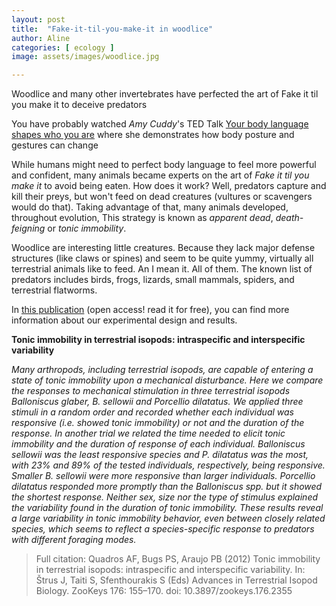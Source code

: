 ```yaml
---
layout: post
title:  "Fake-it-til-you-make-it in woodlice"
author: Aline
categories: [ ecology ]
image: assets/images/woodlice.jpg

---
```


Woodlice and many other invertebrates have perfected the art of Fake it til you make it to deceive predators

You have probably watched _Amy Cuddy_'s TED Talk <a href="https://www.ted.com/talks/amy_cuddy_your_body_language_shapes_who_you_are">Your body language shapes who you are</a> where she demonstrates how body posture and gestures can change  

While humans might need to perfect body language to feel more powerful and confident, many animals became experts on the art of _Fake it til you make it_ to avoid being eaten.
How does it work? Well, predators capture and kill their preys, but won't feed on dead creatures (vultures or scavengers would do that). Taking advantage of that, many animals developed, throughout evolution,  This strategy is known as *apparent dead*, *death-feigning*  or *tonic immobility*.

Woodlice are interesting little creatures. Because they lack major defense structures (like claws or spines) and seem to be quite yummy, virtually all terrestrial animals like to feed. An I mean it. All of them. The known list of predators includes birds, frogs, lizards, small mammals, spiders, and terrestrial flatworms.



In <a href="http://10.3897/zookeys.176.2355">this publication</a> (open access! read it for free), you can find more information about our experimental design and results.

**Tonic immobility in terrestrial isopods: intraspecific and interspecific
variability**

*Many arthropods, including terrestrial isopods, are capable of entering a state of tonic immobility upon a
mechanical disturbance. Here we compare the responses to mechanical stimulation in three terrestrial isopods
Balloniscus glaber, B. sellowii and Porcellio dilatatus. We applied three stimuli in a random order and recorded
whether each individual was responsive (i.e. showed tonic immobility) or not and the duration of the response.
In another trial we related the time needed to elicit tonic immobility and the duration of response of
each individual. Balloniscus sellowii was the least responsive species and P. dilatatus was the most, with 23%
and 89% of the tested individuals, respectively, being responsive. Smaller B. sellowii were more responsive
than larger individuals. Porcellio dilatatus responded more promptly than the Balloniscus spp. but it showed
the shortest response. Neither sex, size nor the type of stimulus explained the variability found in the duration
of tonic immobility. These results reveal a large variability in tonic immobility behavior, even between closely
related species, which seems to reflect a species-specific response to predators with different foraging modes.*

> Full citation: Quadros AF, Bugs PS, Araujo PB (2012) Tonic immobility in terrestrial isopods: intraspecific and interspecific
variability. In: Štrus J, Taiti S, Sfenthourakis S (Eds) Advances in Terrestrial Isopod Biology. ZooKeys 176: 155–170. doi:
10.3897/zookeys.176.2355
